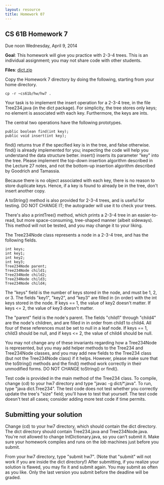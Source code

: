```yaml
---
layout: resource
title: Homework 07
---
```

CS 61B Homework 7
-----------------
Due noon Wednesday, April 9, 2014

**Goal**: This homework will give you practice with 2-3-4 trees.  This is an individual
assignment; you may not share code with other students.

**Files**: <a href="dict.zip">dict.zip</a>

Copy the Homework 7 directory by doing the following, starting from your home
directory.

    cp -r ~cs61b/hw/hw7 .

Your task is to implement the insert operation for a 2-3-4 tree, in the file
Tree234.java (in the dict package).  For simplicity, the tree stores only keys;
no element is associated with each key.  Furthermore, the keys are ints.

The central two operations have the following prototypes.

    public boolean find(int key);
    public void insert(int key);

find() returns true if the specified key is in the tree, and false otherwise.
find() is already implemented for you; inspecting the code will help you
understand the data structure better.  insert() inserts its parameter "key"
into the tree.  Please implement the top-down insertion algorithm described in
the Lecture 27 notes, and not the bottom-up insertion algorithm described by
Goodrich and Tamassia.

Because there is no object associated with each key, there is no reason to
store duplicate keys.  Hence, if a key is found to already be in the tree,
don't insert another copy.

A toString() method is also provided for 2-3-4 trees, and is useful for
testing.  DO NOT CHANGE IT; the autograder will use it to check your trees.

There's also a printTree() method, which prints a 2-3-4 tree in an easier-to-
read, but more space-consuming, tree-shaped manner (albeit sideways).  This
method will not be tested, and you may change it to your liking.

The Tree234Node class represents a node in a 2-3-4 tree, and has the following
fields.

    int keys;
    int key1;
    int key2;
    int key3;
    Tree234Node parent;
    Tree234Node child1;
    Tree234Node child2;
    Tree234Node child3;
    Tree234Node child4;

The "keys" field is the number of keys stored in the node, and must be 1, 2, or
3.  The fields "key1", "key2", and "key3" are filled in (in order) with the int
keys stored in the node.  If keys == 1, the value of key2 doesn't matter.  If
keys <= 2, the value of key3 doesn't matter.

The "parent" field is the node's parent.  The fields "child1" through "child4"
are the node's children, and are filled in in order from child1 to child4.  All
four of these references must be set to null in a leaf node.  If keys == 1,
child3 should be null, and if keys <= 2, the value of child4 should be null.

You may not change any of these invariants regarding how a Tree234Node is
represented, but you may add helper methods to the Tree234 and Tree234Node
classes, and you may add new fields to the Tree234 class (but not the
Tree234Node class) if it helps.  However, please make sure that the toString()
methods and the find() method work correctly in their unmodified forms.  DO NOT
CHANGE toString() or find().

Test code is provided in the main method of the Tree234 class.  To compile,
change (cd) to your hw7 directory and type "javac -g dict/*.java".  To run,
type "java dict.Tree234".  The test code does not test whether you correctly
update the tree's "size" field; you'll have to test that yourself.  The test
code doesn't test all cases; consider adding more test code if time permits.

Submitting your solution
------------------------
Change (cd) to your hw7 directory, which should contain the dict directory.
The dict directory should contain Tree234.java and Tree234Node.java.  You're
not allowed to change IntDictionary.java, so you can't submit it.  Make sure
your homework compiles and runs on the _lab_ machines just before you submit.

From your hw7 directory, type "submit hw7".  (Note that "submit" will not work
if you are inside the dict directory!)  After submitting, if you realize your
solution is flawed, you may fix it and submit again.  You may submit as often
as you like.  Only the last version you submit before the deadline will be
graded.
